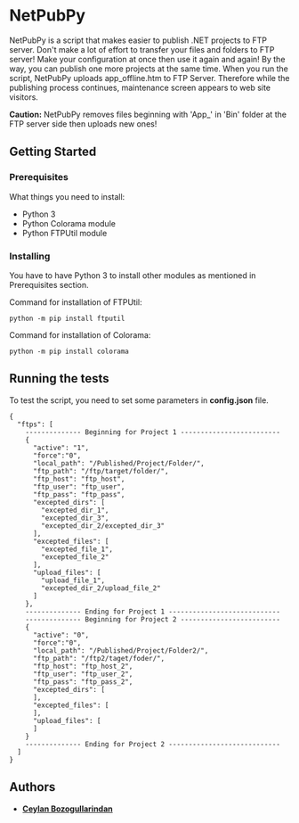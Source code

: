 # NetPubPy

NetPubPy is a script that makes easier to publish .NET projects to FTP server. Don't make a lot of effort to transfer your files and folders to FTP server! Make your configuration at once then use it again and again! By the way, you can publish one more projects at the same time. When you run the script, NetPubPy uploads app_offline.htm to FTP Server. Therefore while the publishing process continues, maintenance screen appears to web site visitors.



**Caution:** NetPubPy removes files beginning with 'App_' in 'Bin' folder at the FTP server side then uploads new ones!

 

## Getting Started

### Prerequisites

What things you need to install: 

 * Python 3 
 * Python Colorama module 
 * Python FTPUtil module

### Installing

You have to have Python 3 to install other modules as mentioned in Prerequisites section.

Command for installation of FTPUtil:
```
python -m pip install ftputil
```

Command for installation of Colorama:
```
python -m pip install colorama
```

## Running the tests

To test the script, you need to set some parameters in **config.json** file.

```
{
  "ftps": [
    -------------- Beginning for Project 1 -------------------------
    {
      "active": "1",
      "force":"0",
      "local_path": "/Published/Project/Folder/",
      "ftp_path": "/ftp/target/folder/",
      "ftp_host": "ftp_host",
      "ftp_user": "ftp_user",
      "ftp_pass": "ftp_pass",
      "excepted_dirs": [
        "excepted_dir_1",
        "excepted_dir_3",
        "excepted_dir_2/excepted_dir_3"  
      ],
      "excepted_files": [
      	"excepted_file_1",
      	"excepted_file_2"
      ],
      "upload_files": [
        "upload_file_1",
        "excepted_dir_2/upload_file_2"
      ]
    },
    -------------- Ending for Project 1 ----------------------------
    -------------- Beginning for Project 2 -------------------------
    {
      "active": "0",
      "force":"0",
      "local_path": "/Published/Project/Folder2/",
      "ftp_path": "/ftp2/taget/foder/",
      "ftp_host": "ftp_host_2",
      "ftp_user": "ftp_user_2",
      "ftp_pass": "ftp_pass_2",
      "excepted_dirs": [ 
      ],
      "excepted_files": [
      ],
      "upload_files": [
      ]      
    }
    -------------- Ending for Project 2 ----------------------------        
  ]
}
```

## Authors

* [**Ceylan Bozogullarindan**](https://www.linkedin.com/in/ceylan-bozoğullarından-05327a102/) 

